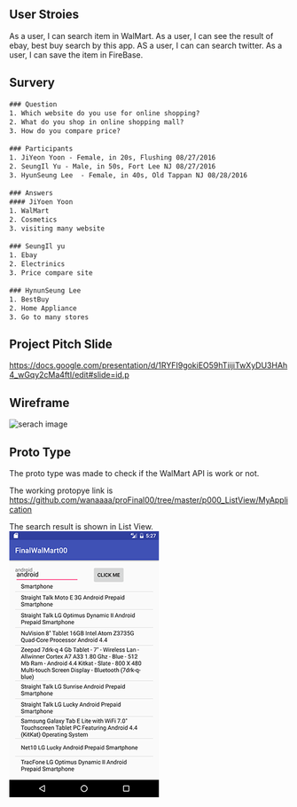 ## User Stroies
As a user, I can search item in WalMart.
As a user, I can see the result of ebay, best buy search by this app.
AS a user, I can can search twitter.
As a user, I can save the item in FireBase.

## Survery
	### Question
	1. Which website do you use for online shopping?
	2. What do you shop in online shopping mall?
	3. How do you compare price?

	### Participants
	1. JiYeon Yoon - Female, in 20s, Flushing 08/27/2016
	2. SeungIl Yu - Male, in 50s, Fort Lee NJ 08/27/2016
	3. HyunSeung Lee  - Female, in 40s, Old Tappan NJ 08/28/2016

	### Answers
	#### JiYoen Yoon
	1. WalMart
	2. Cosmetics
	3. visiting many website

	### SeungIl yu 
	1. Ebay
	2. Electrinics
	3. Price compare site

	### HynunSeung Lee
	1. BestBuy
	2. Home Appliance
	3. Go to many stores

## Project Pitch Slide
https://docs.google.com/presentation/d/1RYFI9gokiEO59hTiijiTwXyDU3HAh4_wGqy2cMa4ftI/edit#slide=id.p

## Wireframe
![serach image](./image/hayWire1.png)

## Proto Type
The proto type was made to check if the WalMart API is work or not.

The working protopye link is https://github.com/wanaaaa/proFinal00/tree/master/p000_ListView/MyApplication

The search result is shown in List View. 
![serach image](./image/protoType.png)

